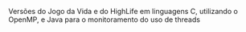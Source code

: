 Versões do Jogo da Vida e do HighLife em linguagens C, utilizando o OpenMP, e Java para o monitoramento do uso de threads